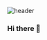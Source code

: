 ![header](https://capsule-render.vercel.app/api?type=slice&color=timeGradient&height=300&section=header&text=SeYeonCho%20&fontSize=90)


### Hi there 👋

<!--
**SeYeonCho/SeYeonCho** is a ✨ _special_ ✨ repository because its `README.md` (this file) appears on your GitHub profile.

Here are some ideas to get you started:

- 🔭 I’m currently working on ...
- 🌱 I’m currently learning ...
- 👯 I’m looking to collaborate on ...
- 🤔 I’m looking for help with ...
- 💬 Ask me about ...
- 📫 How to reach me: ...
- 😄 Pronouns: ...
- ⚡ Fun fact: ...
-->
